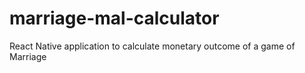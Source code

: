# marriage-mal-calculator
React Native application to calculate monetary outcome of a game of Marriage
